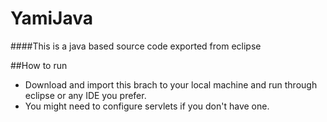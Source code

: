 # YamiJava
####This is a java based source code exported from eclipse

##How to run
* Download and import this brach to your local machine and run through eclipse or any IDE you prefer.
* You might need to configure servlets if you don't have one.



